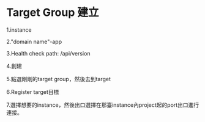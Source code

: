 # Target Group 建立

1.instance

2."domain name"-app

3.Health check path: /api/version

4.創建

5.點選剛剛的target group，然後去到target

6.Register target目標

7.選擇想要的instance，然後出口選擇在那臺instance內project起的port出口進行連接。

